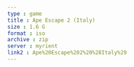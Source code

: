 ```yaml
---
type : game
title : Ape Escape 2 (Italy)
size : 1.6 G
format : iso
archive : zip
server : myrient
link2 : Ape%20Escape%202%20%28Italy%29
---
```


